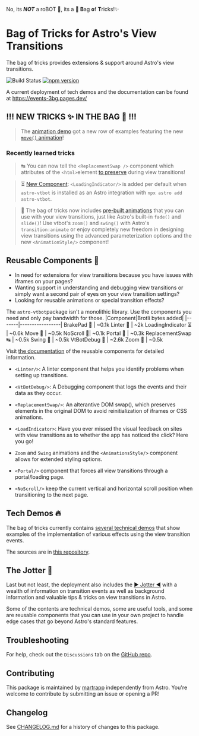 No, its **_NOT_** a roBOT 🤖, its a 👜 <b>B</b>ag <b>o</b>f <b>T</b>ricks!✨

# **Bag of Tricks** for Astro's **View Transitions**

The bag of tricks provides extensions & support around Astro's view transitions.

![Build Status](https://github.com/martrapp/astro-vtbot/actions/workflows/run-tests.yml/badge.svg)
[![npm version](https://img.shields.io/npm/v/astro-vtbot)](https://www.npmjs.com/package/astro-vtbot)

A current deployment of tech demos and the documentation can be found at https://events-3bg.pages.dev/

## !!! NEW TRICKS ✨ IN THE BAG 👜 !!!

> The [animation demo](https://events-3bg.pages.dev/animations/one/) got a new row of examples featuring the new [`move()` animation](https://events-3bg.pages.dev/library/Move/)!

### Recently learned tricks ##

> ↹  You can now tell the  `<ReplacementSwap />` component which attributes of the `<html>`element [to preserve](https://events-3bg.pages.dev/library/ReplacementSwap/#properties) during view transitions!


> ⏳ [New Component](https://events-3bg.pages.dev/library/LoadingIndicator/): `<LoadingIndicator/>` is added per default when `astro-vtbot` is installed as an Astro integration with `npx astro add astro-vtbot`.

> 🎥 The bag of tricks now includes [pre-built animations](https://events-3bg.pages.dev/animations/one/) that you can use with your view transitions, just like Astro's built-in `fade()` and `slide()`! Use vtbot's `zoom()` and `swing()` with Astro's `transition:animate` or enjoy completely new freedom in designing view transitions using the advanced parameterization options and the new `<AnimationStyle/>` component!

## Reusable Components 🧩

- In need for extensions for view transitions because you have issues with iframes on your pages?
- Wanting support in understanding and debugging view transitions or simply want a second pair of eyes on your view transition settings?
- Looking for reusable animations or special transition effects?

The `astro-vtbot`package isn't a monolithic library. Use the components you need and only pay bandwidth for those.
|Component|Brotli bytes added|
|-------|-----------------|
BrakePad 🦥 | ~0.1k
Linter 🧹 | ~2k
LoadingIndicator ⏳ | ~0.6k
Move 🚟 | ~0.5k
NoScroll 📜| ~0.1k
Portal 🚪 | ~0.3k
ReplacementSwap ↹ | ~0.5k
Swing 🎷 | ~0.5k
VtBotDebug 🐛 | ~2.6k
Zoom 🔎 | ~0.5k

Visit [the documentation](https://events-3bg.pages.dev/components/) of the reusable components for detailed information.

- `<Linter/>`: A linter component that helps you identify problems when setting up transitions.

- `<VtBotDebug/>`: A Debugging component that logs the events and their data as they occur.

- `<ReplacementSwap/>`: An alterantive DOM swap(), which preserves elements in the original DOM to avoid reinitialization of iframes or CSS animations.

- `<LoadIndicator>`: Have you ever missed the visual feedback on sites with view transitions as to whether the app has noticed the click? Here you go!

- `Zoom` and `Swing` animations and the `<AnimationsStyle/>` component allows for extended styling options.

- `<Portal/>` component that forces all view transitions through a portal/loading page.

- `<NoScroll/>` keep the current vertical and horizontal scroll position when transitioning to the next page.

## Tech Demos 🔥

The bag of tricks currently contains [several technical demos](https://events-3bg.pages.dev/demos/) that show examples of the implementation of various effects using the view transition events.

The sources are in [this repository](https://github.com/martrapp/astro-vtbot-website).

## The Jotter 📓

Last but not least, the deployment also includes the [▶ Jotter ◀](https://events-3bg.pages.dev/docs/Jotter/) with a wealth of information on transition events as well as background information and valuable tips & tricks on view transitions in Astro.

Some of the contents are technical demos, some are useful tools, and some are reusable components that you can use in your own project to handle edge cases that go beyond Astro's standard features.

## Troubleshooting

For help, check out the `Discussions` tab on the [GitHub repo](https://github.com/martrapp/astro-vtbot/discussions).

## Contributing

This package is maintained by [martrapp](https://github.com/martrapp) independently from Astro. You're welcome to contribute by submitting an issue or opening a PR!

## Changelog

See [CHANGELOG.md](https://github.com/martrapp/astro-vtbot/blob/main/CHANGELOG.md) for a history of changes to this package.
